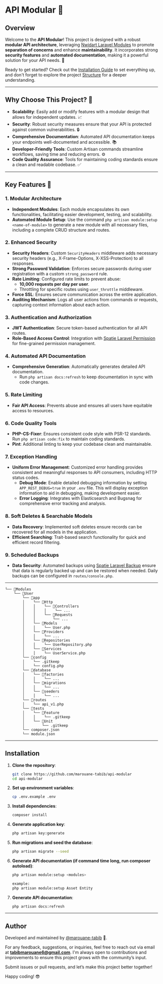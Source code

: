 # API Modular 🚀

## Overview

Welcome to the **API Modular**! This project is designed with a robust **modular API architecture**, leveraging [Nwidart Laravel Modules](https://github.com/nWidart/laravel-modules) to promote **separation of concerns** and enhance **maintainability**. It incorporates strong **security features** and **automated documentation**, making it a powerful solution for your API needs. 📜

Ready to get started? Check out the [Installation Guide](#installation) to set everything up, and don't forget to explore the project [Structure](#structure) for a deeper understanding.



---


## Why Choose This Project? 🤔

- **Scalability**: Easily add or modify features with a modular design that allows for independent updates. 📈
- **Security**: Robust security measures ensure that your API is protected against common vulnerabilities. 🔒
- **Comprehensive Documentation**: Automated API documentation keeps your endpoints well-documented and accessible. 📚
- **Developer-Friendly Tools**: Custom Artisan commands streamline workflows, saving time and reducing errors. ⚙️
- **Code Quality Assurance**: Tools for maintaining coding standards ensure a clean and readable codebase. ✅

---

## Key Features 🌟

### 1. Modular Architecture
- **Independent Modules**: Each module encapsulates its own functionalities, facilitating easier development, testing, and scalability. 
- **Automated Module Setup**: Use the command `php artisan module:setup <name-of-module>` to generate a new module with all necessary files, including a complete CRUD structure and routes.

### 2. Enhanced Security 
- **Security Headers**: Custom `SecurityHeaders` middleware adds necessary security headers (e.g., X-Frame-Options, X-XSS-Protection) to all responses.
- **Strong Password Validation**: Enforces secure passwords during user registration with a custom `strong_password` rule.
- **Rate Limiting**: Configured rate limits to prevent abuse:
  - **10,000 requests per day per user**.
  - Throttling for specific routes using `user_throttle` middleware.
- **Force SSL**: Ensures secure communication across the entire application.
- **Auditing Mechanism**: Logs all user actions from commands or requests, capturing context information about each action.

### 3. Authentication and Authorization
- **JWT Authentication**: Secure token-based authentication for all API routes.
- **Role-Based Access Control**: Integration with [Spatie Laravel Permission](https://github.com/spatie/laravel-permission) for fine-grained permission management.

### 4. Automated API Documentation
- **Comprehensive Generation**: Automatically generates detailed API documentation. 
  - Run `php artisan docs:refresh` to keep documentation in sync with code changes.

### 5. Rate Limiting
- **Fair API Access**: Prevents abuse and ensures all users have equitable access to resources.

### 6. Code Quality Tools
- **PHP-CS-Fixer**: Ensures consistent code style with PSR-12 standards. Run `php artisan code:fix` to maintain coding standards.
- **Pint**: Additional linting to keep your codebase clean and maintainable.

### 7. Exception Handling
- **Uniform Error Management**: Customized error handling provides consistent and meaningful responses to API consumers, including HTTP status codes.
  - **Debug Mode**: Enable detailed debugging information by setting `APP_REST_DEBUG=true` in your `.env` file. This will display exception information to aid in debugging, making development easier.
  - **Error Logging**: Integrates with Elasticsearch and Bugsnag for comprehensive error tracking and analysis.

### 8. Soft Deletes & Searchable Models
- **Data Recovery**: Implemented soft deletes ensure records can be recovered for all models in the application.
- **Efficient Searching**: Trait-based search functionality for quick and efficient record filtering.

### 9. Scheduled Backups
- **Data Security**: Automated backups using [Spatie Laravel Backup](https://github.com/spatie/laravel-backup) ensure that data is regularly backed up and can be restored when needed. Daily backups can be configured in `routes/console.php`.

---
```Structure
└── 📁Modules
    └── 📁User
        └── 📁app
        │    └── 📁Http
        │    │    └── 📁Controllers
        │    │    │    └── ...
        │    │    └── 📁Requests
        │    │        └── ...
        │    └── 📁Models
        │    │    └── User.php
        │    └── 📁Providers
        │    │    └── ...
        │    └── 📁Repositories
        │    │    └── UserRepository.php
        │    └── 📁Services
        │    │    └── UserService.php
        └── 📁config
        │    └── .gitkeep
        │    └── config.php
        └── 📁database
        │    └── 📁factories
        │    │    └── ...
        │    └── 📁migrations
        │    │    └── ...
        │    └── 📁seeders
        │    │    └── ...
        └── 📁routes
        │    └── api_v1.php
        └── 📁tests
        │    └── 📁Feature
        │    │    └── .gitkeep
        │    └── 📁Unit
        │        └── .gitkeep
        └── composer.json
        └── module.json
```
---


## Installation

1. **Clone the repository**:
   ```bash
   git clone https://github.com/marouane-tabib/api-modular
   cd api-modular

2. **Set up environment variables**:
   ```bash
   cp .env.example .env

3. **Install dependencies**:
   ```bash
   composer install

4. **Generate application key**:
   ```bash
   php artisan key:generate

5. **Run migrations and seed the database**:
   ```bash
   php artisan migrate --seed

8. **Generate API documentation (if command time long, run composer autoload)**:
   ```bash
   php artisan module:setup <modules>

   example:
   php artisan module:setup Asset Entity

7. **Generate API documentation**:
   ```bash
   php artisan docs:refresh
---

## Author

Developed and maintained by [@marouane-tabib](https://www.github.com/marouane-tabib) 🚀.

For any feedback, suggestions, or inquiries, feel free to reach out via email at **tabibmarouane6@gmail.com**. I'm always open to contributions and improvements to ensure this project grows with the community’s input. 

Submit issues or pull requests, and let’s make this project better together!

Happy coding! 😎

